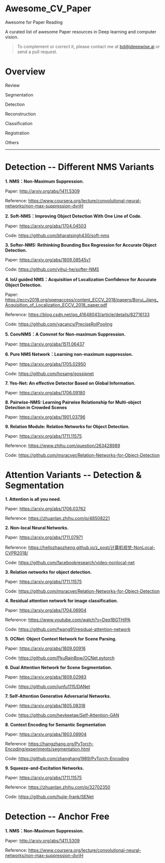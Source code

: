 # Awesome_CV_Paper


Awesome for Paper Reading

A curated list of awesome Paper resources in Deep learning and computer vision.

>To complement or correct it, please contact me at bd@ideepwise.ai or send a pull request.


# Overview

Review

Segmentation

Detection

Reconstruction

Classification

Registration

Others

***

# Detection -- Different NMS Variants 

**1. NMS：Non-Maximum Suppression.**

  Paper: http://arxiv.org/abs/1411.5309
  
  Reference: https://www.coursera.org/lecture/convolutional-neural-networks/non-max-suppression-dvrjH

**2. Soft-NMS：Improving Object Detection With One Line of Code.**

  Paper: https://arxiv.org/abs/1704.04503
  
  Code: https://github.com/bharatsingh430/soft-nms

**3. Softer-NMS: Rethinking Bounding Box Regression for Accurate Object Detection.**

  Paper: https://arxiv.org/abs/1809.08545v1
  
  Code: https://github.com/yihui-he/softer-NMS

**4. IoU guided NMS：Acquisition of Localization Confidence for Accurate Object Detection.**
  
  Paper: https://eccv2018.org/openaccess/content_ECCV_2018/papers/Borui_Jiang_Acquisition_of_Localization_ECCV_2018_paper.pdf
  
  Reference: https://blog.csdn.net/qq_41648043/article/details/82716133
  
  Code: https://github.com/vacancy/PreciseRoIPooling

**5. ConvNMS：A Convnet for Non-maximum Suppression.**

  Paper: https://arxiv.org/abs/1511.06437

**6. Pure NMS Network：Learning non-maximum suppression.**

  Paper: https://arxiv.org/abs/1705.02950
  
  Code: https://github.com/hosang/gossipnet

**7. Yes-Net: An effective Detector Based on Global Information.**

  Paper: https://arxiv.org/abs/1706.09180
  
**8. Pairwise-NMS: Learning Pairwise Relationship for Multi-object Detection in Crowded Scenes**

  Paper:  https://arxiv.org/abs/1901.03796

**9. Relation Module: Relation Networks for Object Detection.**

  Paper: https://arxiv.org/abs/1711.11575
  
  Reference: https://www.zhihu.com/question/263428989
  
  Code: https://github.com/msracver/Relation-Networks-for-Object-Detection
  
  
# Attention Variants -- Detection & Segmentation 

**1. Attention is all you need.**

  Paper: https://arxiv.org/abs/1706.03762
  
  Reference: https://zhuanlan.zhihu.com/p/48508221

**2. Non-local Neural Networks.**

  Paper: https://arxiv.org/abs/1711.07971
  
  Reference: https://hellozhaozheng.github.io/z_post/计算机视觉-NonLocal-CVPR2018/
  
  Code: https://github.com/facebookresearch/video-nonlocal-net

**3. Relation networks for object detection.**

  Paper: https://arxiv.org/abs/1711.11575
  
  Code: https://github.com/msracver/Relation-Networks-for-Object-Detection

**4. Residual attention network for image classification.**
  
  Paper: https://arxiv.org/abs/1704.06904
  
  Reference: https://www.youtube.com/watch?v=Deq1BGTHIPA
  
  Code: https://github.com/fwang91/residual-attention-network

**5. OCNet: Object Context Network for Scene Parsing.**

  Paper: https://arxiv.org/abs/1809.00916
  
  Code: https://github.com/PkuRainBow/OCNet.pytorch

**6. Dual Attention Network for Scene Segmentation.**

  Paper: https://arxiv.org/abs/1809.02983
  
  Code: https://github.com/junfu1115/DANet

**7. Self-Attention Generative Adversarial Networks.**

  Paper: https://arxiv.org/abs/1805.08318
  
  Code: https://github.com/heykeetae/Self-Attention-GAN
  
**8. Context Encoding for Semantic Segmentation**

  Paper:  https://arxiv.org/abs/1803.08904
  
  Reference: https://hangzhang.org/PyTorch-Encoding/experiments/segmentation.html
  
  Code:  https://github.com/zhanghang1989/PyTorch-Encoding

**9. Squeeze-and-Excitation Networks.**

  Paper: https://arxiv.org/abs/1711.11575
  
  Reference: https://zhuanlan.zhihu.com/p/32702350
  
  Code: https://github.com/hujie-frank/SENet
  
  
# Detection -- Anchor Free

**1. NMS：Non-Maximum Suppression.**

  Paper: http://arxiv.org/abs/1411.5309
  
  Reference: https://www.coursera.org/lecture/convolutional-neural-networks/non-max-suppression-dvrjH

